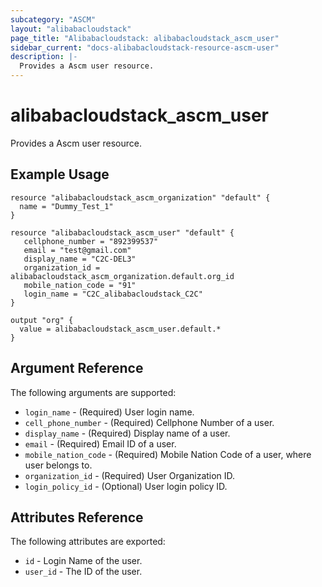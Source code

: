 ```yaml
---
subcategory: "ASCM"
layout: "alibabacloudstack"
page_title: "Alibabacloudstack: alibabacloudstack_ascm_user"
sidebar_current: "docs-alibabacloudstack-resource-ascm-user"
description: |-
  Provides a Ascm user resource.
---
```


# alibabacloudstack\_ascm_user

Provides a Ascm user resource.

## Example Usage

```
resource "alibabacloudstack_ascm_organization" "default" {
  name = "Dummy_Test_1"
}

resource "alibabacloudstack_ascm_user" "default" {
   cellphone_number = "892399537"
   email = "test@gmail.com"
   display_name = "C2C-DEL3"
   organization_id = alibabacloudstack_ascm_organization.default.org_id
   mobile_nation_code = "91"
   login_name = "C2C_alibabacloudstack_C2C"
}

output "org" {
  value = alibabacloudstack_ascm_user.default.*
}
```
## Argument Reference

The following arguments are supported:

* `login_name` - (Required) User login name. 
* `cell_phone_number` - (Required) Cellphone Number of a user.
* `display_name` - (Required) Display name of a user.
* `email` - (Required) Email ID of a user.
* `mobile_nation_code` - (Required) Mobile Nation Code of a user, where user belongs to.
* `organization_id` - (Required) User Organization ID.
* `login_policy_id` - (Optional) User login policy ID.

## Attributes Reference

The following attributes are exported:

* `id` - Login Name of the user.
* `user_id` - The ID of the user.